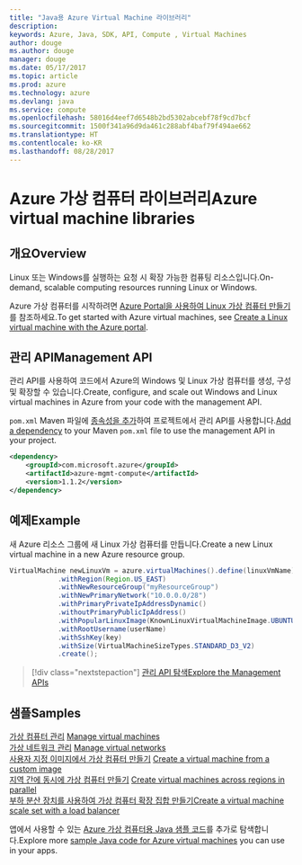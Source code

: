 ```yaml
---
title: "Java용 Azure Virtual Machine 라이브러리"
description: 
keywords: Azure, Java, SDK, API, Compute , Virtual Machines
author: douge
ms.author: douge
manager: douge
ms.date: 05/17/2017
ms.topic: article
ms.prod: azure
ms.technology: azure
ms.devlang: java
ms.service: compute
ms.openlocfilehash: 58016d4eef7d6548b2bd5302abcebf78f9cd7bcf
ms.sourcegitcommit: 1500f341a96d9da461c288abf4baf79f494ae662
ms.translationtype: HT
ms.contentlocale: ko-KR
ms.lasthandoff: 08/28/2017
---
```

# <a name="azure-virtual-machine-libraries"></a><span data-ttu-id="a9b55-103">Azure 가상 컴퓨터 라이브러리</span><span class="sxs-lookup"><span data-stu-id="a9b55-103">Azure virtual machine libraries</span></span>

## <a name="overview"></a><span data-ttu-id="a9b55-104">개요</span><span class="sxs-lookup"><span data-stu-id="a9b55-104">Overview</span></span>

<span data-ttu-id="a9b55-105">Linux 또는 Windows를 실행하는 요청 시 확장 가능한 컴퓨팅 리소스입니다.</span><span class="sxs-lookup"><span data-stu-id="a9b55-105">On-demand, scalable computing resources running Linux or Windows.</span></span>

<span data-ttu-id="a9b55-106">Azure 가상 컴퓨터를 시작하려면 [Azure Portal을 사용하여 Linux 가상 컴퓨터 만들기](/azure/virtual-machines/linux/quick-create-portal)를 참조하세요.</span><span class="sxs-lookup"><span data-stu-id="a9b55-106">To get started with Azure virtual machines, see [Create a Linux virtual machine with the Azure portal](/azure/virtual-machines/linux/quick-create-portal).</span></span>

## <a name="management-api"></a><span data-ttu-id="a9b55-107">관리 API</span><span class="sxs-lookup"><span data-stu-id="a9b55-107">Management API</span></span>

<span data-ttu-id="a9b55-108">관리 API를 사용하여 코드에서 Azure의 Windows 및 Linux 가상 컴퓨터를 생성, 구성 및 확장할 수 있습니다.</span><span class="sxs-lookup"><span data-stu-id="a9b55-108">Create, configure, and scale out Windows and Linux virtual machines in Azure from your code with the management API.</span></span>

<span data-ttu-id="a9b55-109">`pom.xml` Maven 파일에 [종속성을 추가](https://maven.apache.org/guides/getting-started/index.html#How_do_I_use_external_dependencies)하여 프로젝트에서 관리 API를 사용합니다.</span><span class="sxs-lookup"><span data-stu-id="a9b55-109">[Add a dependency](https://maven.apache.org/guides/getting-started/index.html#How_do_I_use_external_dependencies) to your Maven `pom.xml` file to use the management API in your project.</span></span>  

```XML
<dependency>
    <groupId>com.microsoft.azure</groupId>
    <artifactId>azure-mgmt-compute</artifactId>
    <version>1.1.2</version>
</dependency>
```   


## <a name="example"></a><span data-ttu-id="a9b55-110">예제</span><span class="sxs-lookup"><span data-stu-id="a9b55-110">Example</span></span>

<span data-ttu-id="a9b55-111">새 Azure 리소스 그룹에 새 Linux 가상 컴퓨터를 만듭니다.</span><span class="sxs-lookup"><span data-stu-id="a9b55-111">Create a new Linux virtual machine in a new Azure resource group.</span></span>

```java
VirtualMachine newLinuxVm = azure.virtualMachines().define(linuxVmName)
            .withRegion(Region.US_EAST)
            .withNewResourceGroup("myResourceGroup")
            .withNewPrimaryNetwork("10.0.0.0/28")
            .withPrimaryPrivateIpAddressDynamic()
            .withoutPrimaryPublicIpAddress()
            .withPopularLinuxImage(KnownLinuxVirtualMachineImage.UBUNTU_SERVER_16_04_LTS)
            .withRootUsername(userName)
            .withSshKey(key)
            .withSize(VirtualMachineSizeTypes.STANDARD_D3_V2)
            .create();
```

> [!div class="nextstepaction"]
> [<span data-ttu-id="a9b55-112">관리 API 탐색</span><span class="sxs-lookup"><span data-stu-id="a9b55-112">Explore the Management APIs</span></span>](/java/api/overview/azure/virtualmachines/managementapi)


## <a name="samples"></a><span data-ttu-id="a9b55-113">샘플</span><span class="sxs-lookup"><span data-stu-id="a9b55-113">Samples</span></span>

<span data-ttu-id="a9b55-114">[가상 컴퓨터 관리][1] </span><span class="sxs-lookup"><span data-stu-id="a9b55-114">[Manage virtual machines][1] </span></span>  
<span data-ttu-id="a9b55-115">[가상 네트워크 관리][6] </span><span class="sxs-lookup"><span data-stu-id="a9b55-115">[Manage virtual networks][6] </span></span>  
<span data-ttu-id="a9b55-116">[사용자 지정 이미지에서 가상 컴퓨터 만들기][2] </span><span class="sxs-lookup"><span data-stu-id="a9b55-116">[Create a virtual machine from a custom image][2] </span></span>  
<span data-ttu-id="a9b55-117">[지역 간에 동시에 가상 컴퓨터 만들기][5]  </span><span class="sxs-lookup"><span data-stu-id="a9b55-117">[Create virtual machines across regions in parallel][5]  </span></span>  
<span data-ttu-id="a9b55-118">[부하 분산 장치를 사용하여 가상 컴퓨터 확장 집합 만들기][7]</span><span class="sxs-lookup"><span data-stu-id="a9b55-118">[Create a virtual machine scale set with a load balancer][7]</span></span>    

[1]: ../docs-ref-conceptual/java-sdk-manage-virtual-machines.md
[2]: https://azure.microsoft.com/resources/samples/managed-disk-java-create-virtual-machine-using-custom-image/
[5]: ../docs-ref-conceptual/java-sdk-virtual-machines-in-parallel.md
[6]: ../docs-ref-conceptual/java-sdk-manage-virtual-networks.md
[7]: ../docs-ref-conceptual/java-sdk-manage-vm-scalesets.md

<span data-ttu-id="a9b55-119">앱에서 사용할 수 있는 [Azure 가상 컴퓨터용 Java 샘플 코드](https://azure.microsoft.com/resources/samples/?platform=java&term=VM)를 추가로 탐색합니다.</span><span class="sxs-lookup"><span data-stu-id="a9b55-119">Explore more [sample Java code for Azure virtual machines](https://azure.microsoft.com/resources/samples/?platform=java&term=VM) you can use in your apps.</span></span>